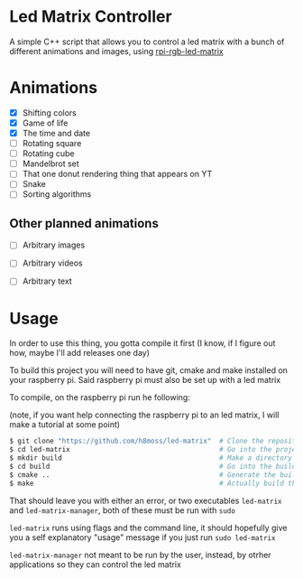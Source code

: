 # Led Matrix Controller

A simple C++ script that allows you to control a led matrix with a bunch of different animations and images, using [rpi-rgb-led-matrix](https://github.com/hzeller/rpi-rgb-led-matrix)

# Animations
- [x] Shifting colors
- [x] Game of life
- [x] The time and date
- [ ] Rotating square
- [ ] Rotating cube
- [ ] Mandelbrot set
- [ ] That one donut rendering thing that appears on YT
- [ ] Snake
- [ ] Sorting algorithms

## Other planned animations

- [ ] Arbitrary images
- [ ] Arbitrary videos
- [ ] Arbitrary text



# Usage

In order to use this thing, you gotta compile it first (I know, if I figure out how, maybe I'll add releases one day)

To build this project you will need to have git, cmake and make installed on your raspberry pi.
Said raspberry pi must also be set up with a led matrix

To compile, on the raspberry pi run he following:

(note, if you want help connecting the raspberry pi to an led matrix, I will make a tutorial at some point)

```bash
$ git clone "https://github.com/h8moss/led-matrix"  # Clone the repository
$ cd led-matrix                                     # Go into the project
$ mkdir build                                       # Make a directory for the build to go to
$ cd build                                          # Go into the build directory
$ cmake ..                                          # Generate the build files
$ make                                              # Actually build this project
```

That should leave you with either an error, or two executables `led-matrix` and `led-matrix-manager`, both of these
must be run with `sudo`

`led-matrix` runs using flags and the command line, it should hopefully give you a self explanatory "usage" message if 
you just run `sudo led-matrix`

`led-matrix-manager` not meant to be run by the user, instead, by otrher applications so they can control the led matrix

